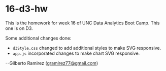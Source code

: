 # 16-d3-hw
This is the homework for week 16 of UNC Data Analytics Boot Camp. This one is on D3.

Some additional changes done:
* `d3Style.css` changed to add additional styles to make SVG responsive.
* `app.js` incorporated changes to make chart SVG responsive.

--Gilberto Ramirez (gramirez77@gmail.com)
